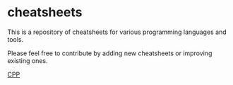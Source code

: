 # cheatsheets
This is a repository of cheatsheets for various programming languages and tools.

Please feel free to contribute by adding new cheatsheets or improving existing ones.

[CPP](/cpp/functions.md)
